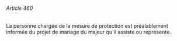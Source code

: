###### Article 460

La personne chargée de la mesure de protection est préalablement informée du projet de mariage du majeur qu'il assiste ou représente.

